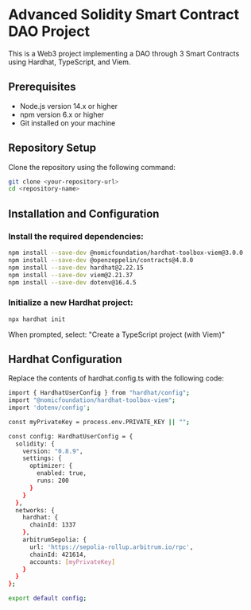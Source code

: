 # Advanced Solidity Smart Contract DAO Project

This is a Web3 project implementing a DAO through 3 Smart Contracts using Hardhat, TypeScript, and Viem.

## Prerequisites

- Node.js version 14.x or higher
- npm version 6.x or higher
- Git installed on your machine

## Repository Setup

Clone the repository using the following command:
```bash
git clone <your-repository-url>
cd <repository-name>
```

## Installation and Configuration


### Install the required dependencies:
```bash
npm install --save-dev @nomicfoundation/hardhat-toolbox-viem@3.0.0
npm install --save-dev @openzeppelin/contracts@4.8.0
npm install --save-dev hardhat@2.22.15
npm install --save-dev viem@2.21.37
npm install --save-dev dotenv@16.4.5
```

### Initialize a new Hardhat project:
```bash
npx hardhat init
```
When prompted, select: "Create a TypeScript project (with Viem)"


## Hardhat Configuration
Replace the contents of hardhat.config.ts with the following code:
```bash
import { HardhatUserConfig } from "hardhat/config";
import "@nomicfoundation/hardhat-toolbox-viem";
import 'dotenv/config';

const myPrivateKey = process.env.PRIVATE_KEY || "";

const config: HardhatUserConfig = {
  solidity: {
    version: "0.8.9",
    settings: {
      optimizer: {
        enabled: true,
        runs: 200
      }
    }
  },
  networks: {
    hardhat: {
      chainId: 1337
    },
    arbitrumSepolia: {
      url: 'https://sepolia-rollup.arbitrum.io/rpc',
      chainId: 421614,
      accounts: [myPrivateKey]
    }
  }
};

export default config;
```

